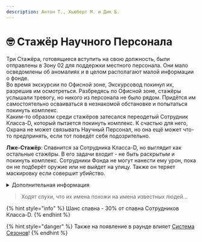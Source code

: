 ```yaml
---
description: Антон Т., Хьюберт М. и Дик Б.
---
```


# 🤓 Стажёр Научного Персонала

Три Стажёра, готовящиеся вступить на свою должность, были отправлены в Зону 02 для поддержки местного персонала. Они мало осведомлены об аномалиях и в целом располагают малой информации о фонде.\
Во время экскурсии по Офисной зоне, Экскурсовод покинул их, разрешив им осмотреться. Разбредясь по Офисной зоне, стажёры услышали тревогу, но никого из персонала не было рядом. Придётся им самостоятельно осваиваться в незнакомой обстановке и попытаться покинуть комплекс.\
Каким-то образом среди стажёров затесался переодетый Сотрудник Класса-D, который пытается покинуть комплекс. К счастью для него, Охрана не может связывать Научный Персонал, но она ещё может что-то предпринять, если тот поведёт себя подозрительно.

**Лже-Стажёр**: Спавнится за Сотрудника Класса-D, но выглядит как остальные стажёры. В его задачи входит - не быть раскрытым и покинуть комплекс. Сотрудники Фонда не могут нанести ему урон, пока он не подберёт оружие или не выйдет на улицу. Также он теряет маскировку если совершит убийство.

<details>

<summary>Дополнительная информация</summary>

* **Класс**: Научный Сотрудник
* **Класс Лже-Стажёра**: Научный Сотрудник (Сотрудник Класса-D)
* **Оружие**: Монетка
* **Уровень доступа**: Монетка
* **Броня**: Монетка
* **Особое снаряжение**: Три монетки

</details>

> Ходят слухи, что их имена похожи на имена известных людей...

{% hint style="info" %}
Шанс спавна - 30% от спавна Сотрудников Класса-D.
{% endhint %}

{% hint style="danger" %}
Также на появление в раунде влияет [Система Сезонов](../../server-systems/seasons-system.md)!
{% endhint %}
